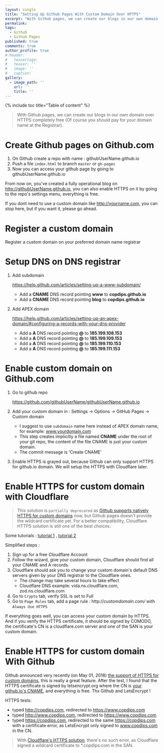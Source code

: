 ```yaml
---
layout: single
title: "Setting Up Github Pages With Custom Domain Over HTTPS"
excerpt: "With Github pages, we can create our blogs in our own domain over HTTPS completely free (Of course you should pay for your domain name at the Registrar)."
permalink:
tags:
  - Github
  - Github Pages
published: true
comments: true
author_profile: true
# header:
#   teaserlogo:
#   teaser: ''
#   image: ''
#   caption:
gallery:
  - image_path: ''
    url: ''
    title: ''
---
```


{% include toc title="Table of content" %}

> With Github pages, we can create our blogs in our own domain over HTTPS completely free (Of course you should pay for your domain name at the Registrar).

# Create Github pages on Github.com

1. On Github create a repo with name : githubUserName.github.io
2. Push a file `index.html` to branch `master` or `gh-pages`
3. Now you can access your github page by going to githubUserName.github.io

From now on, you've created a fully operational blog on http://githubUserName.github.io, you can also enable HTTPS on it by going to the repo's settings menu, everything is free.

If you dont need to use a custom domain like http://yourname.com, you can stop here, but if you want it, please go ahead.

# Register a custom domain

Register a custom domain on your preferred domain name registrar

# Setup DNS on DNS registrar

1. Add subdomain

   <https://help.github.com/articles/setting-up-a-www-subdomain/>

   - Add a **CNAME** DNS record pointing **www** to **copdips.github.io**
   - Add a **CNAME** DNS record pointing **blog** to **copdips.github.io**

1. Add APEX domain

   <https://help.github.com/articles/setting-up-an-apex-domain/#configuring-a-records-with-your-dns-provider>

    - Add a **A** DNS record pointing **@** to **185.199.108.153**
    - Add a **A** DNS record pointing **@** to **185.199.109.153**
    - Add a **A** DNS record pointing **@** to **185.199.110.153**
    - Add a **A** DNS record pointing **@** to **185.199.111.153**

# Enable custom domain on Github.com

1. Go to github repo

   <https://github.com/githubUserName/githubUserName.github.io>

1. Add your custom domain in : Settings -> Options -> GitHub Pages -> Custom domain
   - I suggest to use `subdomain` name here instead of APEX domain name, for example: www.yourdomain.com
   - This step creates implicitly a file named **CNAME** under the root of your git repo, the content of the file CNAME is just your custom domain.
   - The commit message is 'Create CNAME'
1. Enable HTTPS is grayed out, because Github can only support HTTPS for github.io domain. We will setup the HTTPS with Cloudflare later.

# Enable HTTPS for custom domain with Cloudflare

> This solution is `partially deprecated` as [Github supports natively HTTPS for custom domains](#enable-https-for-custom-domain-with-github) now, but Github pages doesn't provide the wildcard certificate yet. For a better compatibility, Cloudflare HTTPS solution is still one of the best choices.

Some tutorials :
[tutorial 1](https://hackernoon.com/set-up-ssl-on-github-pages-with-custom-domains-for-free-a576bdf51bc)
,
[tutorial 2](https://www.jonathan-petitcolas.com/2017/01/13/using-https-with-custom-domain-name-on-github-pages.html)

Simplified steps :

1. Sign up for a free Cloudflare Account
1. Follow the wizard, give your custom domain, Cloudflare should find all your CNAME and A records.
1. Cloudflare should ask you to change your custom domain's default DNS servers given by your DNS registrar to the Cloudflare ones.
    - The change may take several hours to take effect
    - Cloudflare DNS example: vida.ns.cloudflare.com, zod.ns.cloudflare.com
1. Go to `Crypto` tab, verify SSL is set to Full
1. Go to `Page Rules` tab, add a page rule : http://*customdomain.com/* with `Always Use HTTPS`

If everything goes well, you can access your custom domain by HTTPS. And if you verify the HTTPS certificate, it should be signed by COMODO, the certificate's CN is a cloudflare.com server and one of the SAN is your custom domain.

# Enable HTTPS for custom domain With Github

Github announced very recently (on May 01, 2018) [the support of HTTPS for custom domains](https://blog.github.com/2018-05-01-github-pages-custom-domains-https/), this is really a great feature. After the test, I found that the HTTPS certificate is signed by letsencrypt.org where the CN is [your github.io's CNAME](#enable-custom-domain-on-githubcom), and everything is free. Thx Github and LetsEncrypt !

HTTPS tests:

- typed http://copdips.com, redirected to https://www.copdips.com
- typed http://www.copdips.com, redirected to https://www.copdips.com
- typed https://copdips.com, redirected to the same https://copdips.com with a certificate error, as LetsEncrypt only signed to www.copdips.com in the CN.

> With [Cloudflare's HTTPS solution](#enable-https-for-custom-domain-with-cloudflare), there's no such error, as Cloudflare signed a wildcard certificate to *.copdips.com in the SAN.

